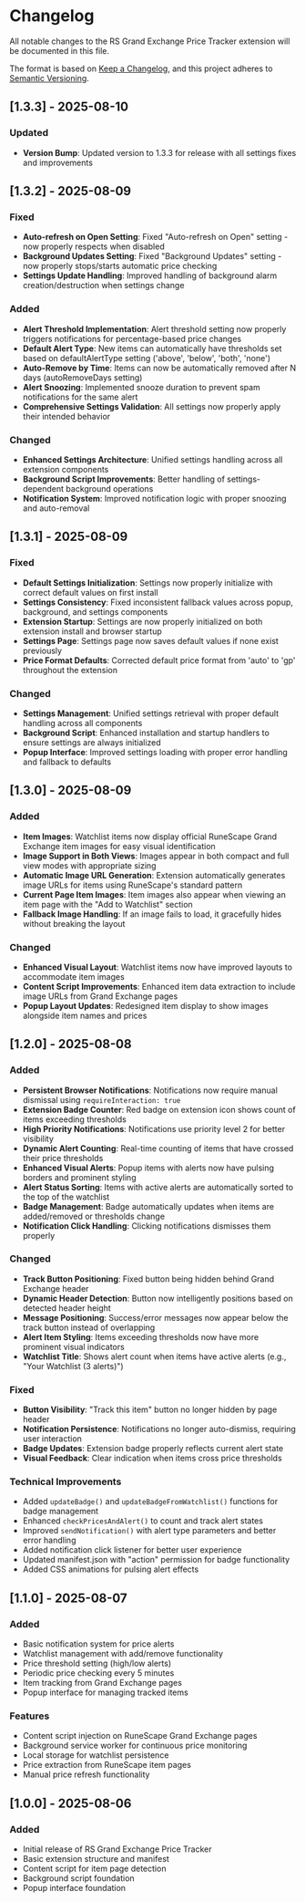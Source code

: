 # Changelog

All notable changes to the RS Grand Exchange Price Tracker extension will be documented in this file.

The format is based on [Keep a Changelog](https://keepachangelog.com/en/1.0.0/),
and this project adheres to [Semantic Versioning](https://semver.org/spec/v2.0.0.html).

## [1.3.3] - 2025-08-10

### Updated
- **Version Bump**: Updated version to 1.3.3 for release with all settings fixes and improvements

## [1.3.2] - 2025-08-09

### Fixed
- **Auto-refresh on Open Setting**: Fixed "Auto-refresh on Open" setting - now properly respects when disabled
- **Background Updates Setting**: Fixed "Background Updates" setting - now properly stops/starts automatic price checking
- **Settings Update Handling**: Improved handling of background alarm creation/destruction when settings change

### Added
- **Alert Threshold Implementation**: Alert threshold setting now properly triggers notifications for percentage-based price changes
- **Default Alert Type**: New items can automatically have thresholds set based on defaultAlertType setting ('above', 'below', 'both', 'none')
- **Auto-Remove by Time**: Items can now be automatically removed after N days (autoRemoveDays setting)
- **Alert Snoozing**: Implemented snooze duration to prevent spam notifications for the same alert
- **Comprehensive Settings Validation**: All settings now properly apply their intended behavior

### Changed
- **Enhanced Settings Architecture**: Unified settings handling across all extension components
- **Background Script Improvements**: Better handling of settings-dependent background operations
- **Notification System**: Improved notification logic with proper snoozing and auto-removal

## [1.3.1] - 2025-08-09

### Fixed
- **Default Settings Initialization**: Settings now properly initialize with correct default values on first install
- **Settings Consistency**: Fixed inconsistent fallback values across popup, background, and settings components
- **Extension Startup**: Settings are now properly initialized on both extension install and browser startup
- **Settings Page**: Settings page now saves default values if none exist previously
- **Price Format Defaults**: Corrected default price format from 'auto' to 'gp' throughout the extension

### Changed
- **Settings Management**: Unified settings retrieval with proper default handling across all components
- **Background Script**: Enhanced installation and startup handlers to ensure settings are always initialized
- **Popup Interface**: Improved settings loading with proper error handling and fallback to defaults

## [1.3.0] - 2025-08-09

### Added
- **Item Images**: Watchlist items now display official RuneScape Grand Exchange item images for easy visual identification
- **Image Support in Both Views**: Images appear in both compact and full view modes with appropriate sizing
- **Automatic Image URL Generation**: Extension automatically generates image URLs for items using RuneScape's standard pattern
- **Current Page Item Images**: Item images also appear when viewing an item page with the "Add to Watchlist" section
- **Fallback Image Handling**: If an image fails to load, it gracefully hides without breaking the layout

### Changed
- **Enhanced Visual Layout**: Watchlist items now have improved layouts to accommodate item images
- **Content Script Improvements**: Enhanced item data extraction to include image URLs from Grand Exchange pages
- **Popup Layout Updates**: Redesigned item display to show images alongside item names and prices

## [1.2.0] - 2025-08-08

### Added
- **Persistent Browser Notifications**: Notifications now require manual dismissal using `requireInteraction: true`
- **Extension Badge Counter**: Red badge on extension icon shows count of items exceeding thresholds
- **High Priority Notifications**: Notifications use priority level 2 for better visibility
- **Dynamic Alert Counting**: Real-time counting of items that have crossed their price thresholds
- **Enhanced Visual Alerts**: Popup items with alerts now have pulsing borders and prominent styling
- **Alert Status Sorting**: Items with active alerts are automatically sorted to the top of the watchlist
- **Badge Management**: Badge automatically updates when items are added/removed or thresholds change
- **Notification Click Handling**: Clicking notifications dismisses them properly

### Changed
- **Track Button Positioning**: Fixed button being hidden behind Grand Exchange header
- **Dynamic Header Detection**: Button now intelligently positions based on detected header height
- **Message Positioning**: Success/error messages now appear below the track button instead of overlapping
- **Alert Item Styling**: Items exceeding thresholds now have more prominent visual indicators
- **Watchlist Title**: Shows alert count when items have active alerts (e.g., "Your Watchlist (3 alerts)")

### Fixed
- **Button Visibility**: "Track this item" button no longer hidden by page header
- **Notification Persistence**: Notifications no longer auto-dismiss, requiring user interaction
- **Badge Updates**: Extension badge properly reflects current alert state
- **Visual Feedback**: Clear indication when items cross price thresholds

### Technical Improvements
- Added `updateBadge()` and `updateBadgeFromWatchlist()` functions for badge management
- Enhanced `checkPricesAndAlert()` to count and track alert states
- Improved `sendNotification()` with alert type parameters and better error handling
- Added notification click listener for better user experience
- Updated manifest.json with "action" permission for badge functionality
- Added CSS animations for pulsing alert effects

## [1.1.0] - 2025-08-07

### Added
- Basic notification system for price alerts
- Watchlist management with add/remove functionality
- Price threshold setting (high/low alerts)
- Periodic price checking every 5 minutes
- Item tracking from Grand Exchange pages
- Popup interface for managing tracked items

### Features
- Content script injection on RuneScape Grand Exchange pages
- Background service worker for continuous price monitoring
- Local storage for watchlist persistence
- Price extraction from RuneScape item pages
- Manual price refresh functionality

## [1.0.0] - 2025-08-06

### Added
- Initial release of RS Grand Exchange Price Tracker
- Basic extension structure and manifest
- Content script for item page detection
- Background script foundation
- Popup interface foundation
